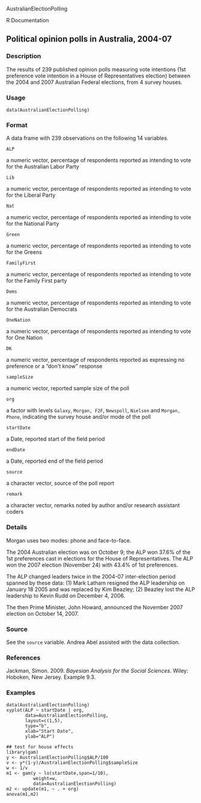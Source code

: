 AustralianElectionPolling

R Documentation

##  Political opinion polls in Australia, 2004-07

### Description

The results of 239 published opinion polls measuring vote intentions (1st
preference vote intention in a House of Representatives election) between the
2004 and 2007 Australian Federal elections, from 4 survey houses.

### Usage

    data(AustralianElectionPolling)

### Format

A data frame with 239 observations on the following 14 variables.

`ALP`

a numeric vector, percentage of respondents reported as intending to vote for
the Australian Labor Party

`Lib`

a numeric vector, percentage of respondents reported as intending to vote for
the Liberal Party

`Nat`

a numeric vector, percentage of respondents reported as intending to vote for
the National Party

`Green`

a numeric vector, percentage of respondents reported as intending to vote for
the Greens

`FamilyFirst`

a numeric vector, percentage of respondents reported as intending to vote for
the Family First party

`Dems`

a numeric vector, percentage of respondents reported as intending to vote for
the Australian Democrats

`OneNation`

a numeric vector, percentage of respondents reported as intending to vote for
One Nation

`DK`

a numeric vector, percentage of respondents reported as expressing no
preference or a “don't know” response

`sampleSize`

a numeric vector, reported sample size of the poll

`org`

a factor with levels `Galaxy`, `Morgan, F2F`, `Newspoll`, `Nielsen` and
`Morgan, Phone`, indicating the survey house and/or mode of the poll

`startDate`

a Date, reported start of the field period

`endDate`

a Date, reported end of the field period

`source`

a character vector, source of the poll report

`remark`

a character vector, remarks noted by author and/or research assistant coders

### Details

Morgan uses two modes: phone and face-to-face.

The 2004 Australian election was on October 9; the ALP won 37.6% of the 1st
preferences cast in elections for the House of Representatives. The ALP won
the 2007 election (November 24) with 43.4% of 1st preferences.

The ALP changed leaders twice in the 2004-07 inter-election period spanned by
these data: (1) Mark Latham resigned the ALP leadership on January 18 2005 and
was replaced by Kim Beazley; (2) Beazley lost the ALP leadership to Kevin Rudd
on December 4, 2006.

The then Prime Minister, John Howard, announced the November 2007 election on
October 14, 2007.

### Source

See the `source` variable. Andrea Abel assisted with the data collection.

### References

Jackman, Simon. 2009. _Bayesian Analysis for the Social Sciences_. Wiley:
Hoboken, New Jersey. Example 9.3.

### Examples

    
    data(AustralianElectionPolling)
    xyplot(ALP ~ startDate | org, 
           data=AustralianElectionPolling,
           layout=c(1,5),
           type="b",
           xlab="Start Date",
           ylab="ALP")
    
    ## test for house effects
    library(gam)
    y <- AustralianElectionPolling$ALP/100
    v <- y*(1-y)/AustralianElectionPolling$sampleSize
    w <- 1/v
    m1 <- gam(y ~ lo(startDate,span=1/10),
              weight=w,	      
              data=AustralianElectionPolling)
    m2 <- update(m1, ~ . + org)
    anova(m1,m2)


